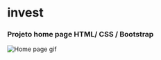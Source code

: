 # invest
### Projeto home page HTML/ CSS / Bootstrap

![Home page gif](https://github.com/lais-mm/invest/blob/master/img/invest.gif)
